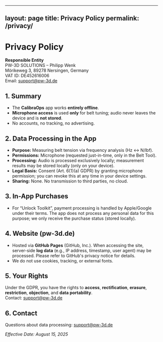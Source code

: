 
---
layout: page
title: Privacy Policy
permalink: /privacy/
---

# Privacy Policy

**Responsible Entity**  
PW-3D SOLUTIONS – Philipp Wenk  
Mörikeweg 3, 89278 Nersingen, Germany  
VAT ID: DE452616006  
Email: [support@pw-3d.de](mailto:support@pw-3d.de)

## 1. Summary

- The **CalibraOps** app works **entirely offline**.
- **Microphone access** is used **only** for belt tuning; audio never leaves the device and is **not stored**.
- No accounts, no tracking, no advertising.

## 2. Data Processing in the App

- **Purpose:** Measuring belt tension via frequency analysis (Hz ↔ N/lbf).
- **Permissions:** Microphone (requested just-in-time, only in the Belt Tool).
- **Processing:** Audio is processed exclusively locally; measurement results may be stored locally (only on your device).
- **Legal Basis:** Consent (Art. 6(1)(a) GDPR) by granting microphone permission; you can revoke this at any time in your device settings.
- **Sharing:** None. No transmission to third parties, no cloud.

## 3. In-App Purchases

- For “Unlock Toolkit”, payment processing is handled by Apple/Google under their terms. The app does not process any personal data for this purpose; we only receive the purchase status (stored locally).

## 4. Website (pw-3d.de)

- Hosted via **GitHub Pages** (GitHub, Inc.). When accessing the site, server-side **log data** (e.g., IP address, timestamp, user agent) may be processed. Please refer to GitHub's privacy notice for details.
- We do not use cookies, tracking, or external fonts.

## 5. Your Rights

Under the GDPR, you have the rights to **access**, **rectification**, **erasure**, **restriction**, **objection**, and **data portability**.  
Contact: [support@pw-3d.de](mailto:support@pw-3d.de)

## 6. Contact

Questions about data processing: [support@pw-3d.de](mailto:support@pw-3d.de)

*Effective Date: August 15, 2025*
